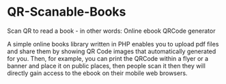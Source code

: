 # QR-Scanable-Books
Scan QR to read a book - in other words: Online ebook QRCode generator

A simple online books library written in PHP enables you to upload pdf files and share them by showing QR Code images that automatically generated for you. Then, for example, you can print the QRCode within a flyer or a banner and place it on public places, then people scan it then they will directly gain access to the ebook on their mobile web browsers.

